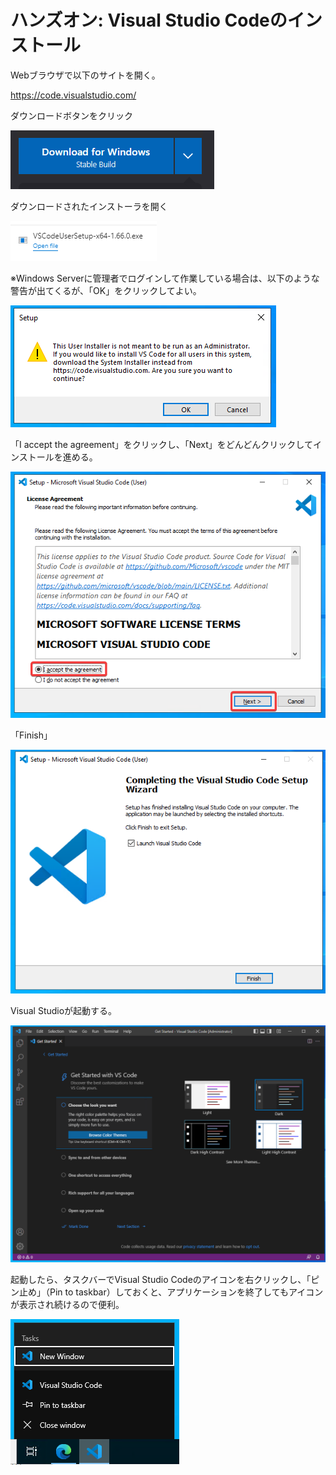 # ハンズオン: Visual Studio Codeのインストール

Webブラウザで以下のサイトを開く。

https://code.visualstudio.com/

ダウンロードボタンをクリック

![](../images/ss-2022-04-02-01-50-51.png)

ダウンロードされたインストーラを開く

![](../images/ss-2022-04-02-01-51-20.png)

※Windows Serverに管理者でログインして作業している場合は、以下のような警告が出てくるが、「OK」をクリックしてよい。

![](../images/ss-2022-04-02-01-51-49.png)

「I accept the agreement」をクリックし、「Next」をどんどんクリックしてインストールを進める。

![](../images/ss-2022-04-02-01-52-59.png)

「Finish」

![](../images/ss-2022-04-02-01-53-54.png)

Visual Studioが起動する。

![](../images/ss-2022-04-02-01-54-20.png)

起動したら、タスクバーでVisual Studio Codeのアイコンを右クリックし、「ピン止め」（Pin to taskbar）しておくと、アプリケーションを終了してもアイコンが表示され続けるので便利。

![](../images/ss-2022-04-02-01-55-07.png)